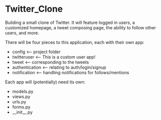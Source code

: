 # Twitter_Clone

Building a small clone of Twitter. It will feature logged in users, a customized homepage, a tweet composing page, the ability to follow other users, and more.


There will be four pieces to this application, each with their own app:

*   config <--  project folder
*   twitteruser <-- This is a custom user app!
*   tweet <-- corresponding to the tweets
*   authentication <-- relating to auth/login/signup
*   notification <-- handling notifications for follows/mentions


Each app will (potentially) need its own:

*   models.py
*   views.py
*   urls.py
*   forms.py
*   \_\_init\_\_.py
